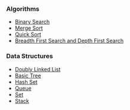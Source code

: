 <h3>Algorithms</h3>
<ul>
	<li><a href="https://github.com/DanFan1988/Algorithms_and_Data_Structures/blob/master/Algorithms/binary_search.rb">Binary Search</a></li>
	<li><a href="https://github.com/DanFan1988/Algorithms_and_Data_Structures/blob/master/Algorithms/merge_sort.rb">Merge Sort</a></li>
	<li><a href="https://github.com/DanFan1988/Algorithms_and_Data_Structures/blob/master/Algorithms/quick_sort.rb">Quick Sort</a></li>
	<li><a href="https://github.com/DanFan1988/Algorithms_and_Data_Structures/blob/master/Algorithms/searchable.rb">Breadth First Search and Depth First Search</a></li>

</ul>

<h3>Data Structures</h3>
<ul>
	<li><a href="https://github.com/DanFan1988/Algorithms_and_Data_Structures/blob/master/DataStructures/doubly_linked_list.rb">Doubly Linked List</a></li>
	<li><a href="https://github.com/DanFan1988/Algorithms_and_Data_Structures/blob/master/DataStructures/tree_node.rb">Basic Tree</a></li>
	<li><a href="https://github.com/DanFan1988/Algorithms_and_Data_Structures/blob/master/DataStructures/hash_set.rb">Hash Set</a></li>
	<li><a href="https://github.com/DanFan1988/Algorithms_and_Data_Structures/blob/master/DataStructures/queue.rb">Queue</a></li>
	<li><a href="https://github.com/DanFan1988/Algorithms_and_Data_Structures/blob/master/DataStructures/set.rb">Set</a></li>
	<li><a href="https://github.com/DanFan1988/Algorithms_and_Data_Structures/blob/master/DataStructures/stack.rb">Stack</a></li>
</ul>
